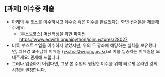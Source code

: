 ## [과제] 이수증 제출
- 아래의 두 코스를 이수하시고 이수증 혹은 이수를 완료했다는 화면 캡쳐본을 제출해 주세요.
  - [부스트코스] 머신러닝을 위한 파이썬 https://www.edwith.org/aipython/joinLectures/28027
- 비록 부스트 수업을 이수하지 않았지만, 위의 두 강좌에 해당하는 실력을 보유했다면, 최유경 교수님께 이메일 (ykchoi@sejong.ac.kr)로 이를 입증하는 이메일을 보내주세요. 면제해 드립니다. 
- 그러나 입증하기 어렵다면, 그냥 본 수업의 원활한 이수를 위해 빠르게 온라인 강의 시청을 권장합니다. 



